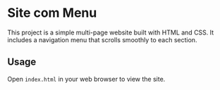 # Site com Menu

This project is a simple multi-page website built with HTML and CSS. It includes a navigation menu that scrolls smoothly to each section.

## Usage

Open `index.html` in your web browser to view the site.
